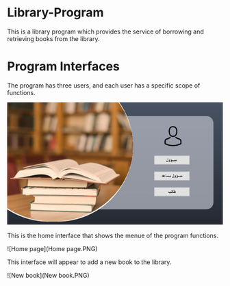 # Library-Program

This is a library program which provides the service of borrowing and retrieving books from the library.


# Program Interfaces

The program has three users, and each user has a specific scope of functions.

![Login](Login.PNG)


This is the home interface that shows the menue of the program functions.

![Home page](Home page.PNG)


This interface will appear to add a new book to the library.

![New book](New book.PNG)



